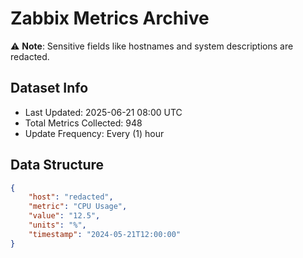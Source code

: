# Zabbix Metrics Archive

⚠️ **Note**: Sensitive fields like hostnames and system descriptions are redacted.

## Dataset Info
- Last Updated: 2025-06-21 08:00 UTC
- Total Metrics Collected: 948
- Update Frequency: Every (1) hour

## Data Structure
```json
{
    "host": "redacted",
    "metric": "CPU Usage",
    "value": "12.5",
    "units": "%",
    "timestamp": "2024-05-21T12:00:00"
}
```
